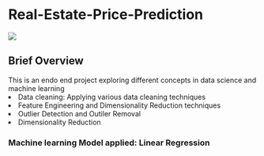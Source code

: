 # Real-Estate-Price-Prediction
<img src="https://user-images.githubusercontent.com/20658442/175787960-8de0a946-4b8b-45ec-9f28-21c2e176ebcb.png">
<h2> Brief Overview</h2>
This is an endo end project exploring different concepts in data science and machine learning 
<li> Data cleaning:  Applying various data cleaning techniques</li>
<li>Feature Engineering and Dimensionality Reduction techniques</li>
<li>Outlier Detection and Outiler Removal </li>
<li>Dimensionality Reduction</li>
<h3>Machine learning Model applied: Linear Regression</h2>



